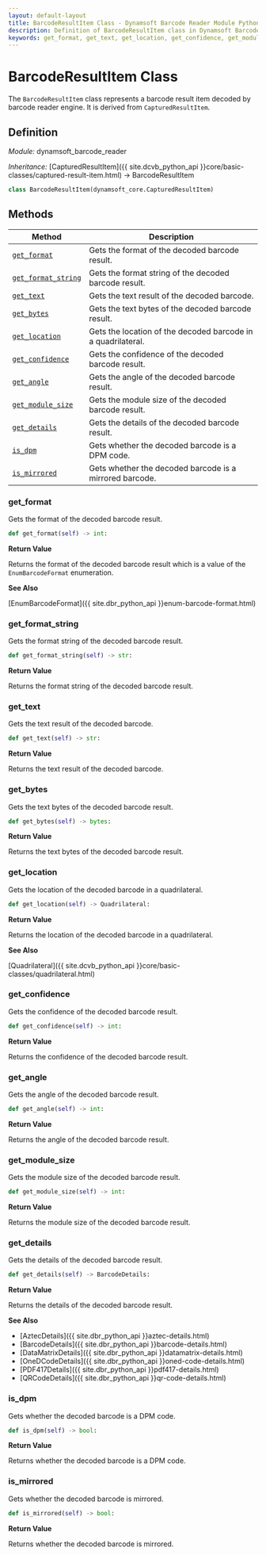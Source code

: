 ```yaml
---
layout: default-layout
title: BarcodeResultItem Class - Dynamsoft Barcode Reader Module Python Edition API Reference
description: Definition of BarcodeResultItem class in Dynamsoft Barcode Reader Module Python Edition.
keywords: get_format, get_text, get_location, get_confidence, get_module_size, BarcodeResultItem, api reference
---
```


# BarcodeResultItem Class

The `BarcodeResultItem` class represents a barcode result item decoded by barcode reader engine. It is derived from `CapturedResultItem`.

## Definition

*Module:* dynamsoft_barcode_reader

*Inheritance:* [CapturedResultItem]({{ site.dcvb_python_api }}core/basic-classes/captured-result-item.html) -> BarcodeResultItem

```python
class BarcodeResultItem(dynamsoft_core.CapturedResultItem)
```

## Methods

| Method               | Description |
|----------------------|-------------|
| [`get_format`](#get_format) | Gets the format of the decoded barcode result. |
| [`get_format_string`](#get_format_string) | Gets the format string of the decoded barcode result. |
| [`get_text`](#get_text) | Gets the text result of the decoded barcode. |
| [`get_bytes`](#get_bytes) | Gets the text bytes of the decoded barcode result. |
| [`get_location`](#get_location) | Gets the location of the decoded barcode in a quadrilateral. |
| [`get_confidence`](#get_confidence) | Gets the confidence of the decoded barcode result. |
| [`get_angle`](#get_angle) | Gets the angle of the decoded barcode result. |
| [`get_module_size`](#get_module_size) | Gets the module size of the decoded barcode result. |
| [`get_details`](#get_details) | Gets the details of the decoded barcode result. |
| [`is_dpm`](#is_dpm) | Gets whether the decoded barcode is a DPM code. |
| [`is_mirrored`](#is_mirrored) | Gets whether the decoded barcode is a mirrored barcode. |

### get_format

Gets the format of the decoded barcode result.

```python
def get_format(self) -> int:
```

**Return Value**

Returns the format of the decoded barcode result which is a value of the `EnumBarcodeFormat` enumeration.

**See Also**

[EnumBarcodeFormat]({{ site.dbr_python_api }}enum-barcode-format.html)

### get_format_string

Gets the format string of the decoded barcode result.

```python
def get_format_string(self) -> str:
```

**Return Value**

Returns the format string of the decoded barcode result.

### get_text

Gets the text result of the decoded barcode.

```python
def get_text(self) -> str:
```

**Return Value**

Returns the text result of the decoded barcode.

### get_bytes

Gets the text bytes of the decoded barcode result.

```python
def get_bytes(self) -> bytes:
```

**Return Value**

Returns the text bytes of the decoded barcode result.

### get_location

Gets the location of the decoded barcode in a quadrilateral.

```python
def get_location(self) -> Quadrilateral:
```

**Return Value**

Returns the location of the decoded barcode in a quadrilateral.

**See Also**

[Quadrilateral]({{ site.dcvb_python_api }}core/basic-classes/quadrilateral.html)

### get_confidence

Gets the confidence of the decoded barcode result.

```python
def get_confidence(self) -> int:
```

**Return Value**

Returns the confidence of the decoded barcode result.

### get_angle

Gets the angle of the decoded barcode result.

```python
def get_angle(self) -> int:
```

**Return Value**

Returns the angle of the decoded barcode result.

### get_module_size

Gets the module size of the decoded barcode result.

```python
def get_module_size(self) -> int:
```

**Return Value**

Returns the module size of the decoded barcode result.

### get_details

Gets the details of the decoded barcode result.

```python
def get_details(self) -> BarcodeDetails:
```

**Return Value**

Returns the details of the decoded barcode result.

**See Also**

- [AztecDetails]({{ site.dbr_python_api }}aztec-details.html)
- [BarcodeDetails]({{ site.dbr_python_api }}barcode-details.html)
- [DataMatrixDetails]({{ site.dbr_python_api }}datamatrix-details.html)
- [OneDCodeDetails]({{ site.dbr_python_api }}oned-code-details.html)
- [PDF417Details]({{ site.dbr_python_api }}pdf417-details.html)
- [QRCodeDetails]({{ site.dbr_python_api }}qr-code-details.html)

### is_dpm

Gets whether the decoded barcode is a DPM code.

```python
def is_dpm(self) -> bool:
```

**Return Value**

Returns whether the decoded barcode is a DPM code.

### is_mirrored

Gets whether the decoded barcode is mirrored.

```python
def is_mirrored(self) -> bool:
```

**Return Value**

Returns whether the decoded barcode is mirrored.

